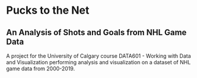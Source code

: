 # Pucks to the Net
## An Analysis of Shots and Goals from NHL Game Data

A project for the University of Calgary course DATA601 - Working with Data and Visualization performing analysis and visualization on a dataset of NHL game data from 2000-2019. 
